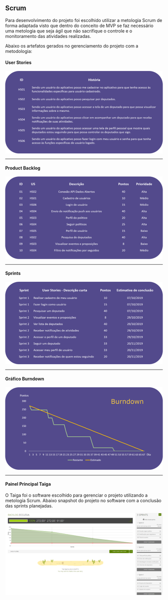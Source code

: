 ## Scrum

Para desenvolvimento do projeto foi escolhido utilizar a metologia Scrum de forma adaptada visto que dentro do conceito de MVP se faz necessário uma metologia que seja ágil que não sacrifique o controle e o monitoramento das atividades realizadas.

Abaixo os artefatos gerados no gerenciamento do projeto com a metodologia:

#### User Stories
![](https://github.com/DiegoKremer/artefatos-ecclesia/blob/master/scrum/scrum_user_stories.png?raw=true)

------------


#### Product Backlog
![](https://github.com/DiegoKremer/artefatos-ecclesia/blob/master/scrum/scrum_product_backlog.png?raw=true)

------------


#### Sprints
![](https://github.com/DiegoKremer/artefatos-ecclesia/blob/master/scrum/scrum_sprints.png?raw=true)

------------


#### Gráfico Burndown
![](https://github.com/DiegoKremer/artefatos-ecclesia/blob/master/scrum/burndown_projeto.png?raw=true)

------------


#### Painel Principal Taiga
O Taiga foi o software escolhido para gerenciar o projeto utilizando a metologia Scrum. Abaixo snapshot do projeto no software com a conclusão das sprints planejadas. 

![](https://github.com/DiegoKremer/artefatos-ecclesia/blob/master/scrum/taiga_main.png?raw=true)

